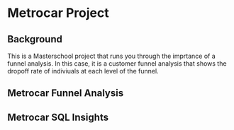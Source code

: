# Metrocar Project

## Background

This is a Masterschool project that runs you through the imprtance of a funnel analysis. In this case, it is a customer funnel analysis that shows the dropoff rate of indiviuals at each level of the funnel.

## Metrocar Funnel Analysis

## Metrocar SQL Insights
